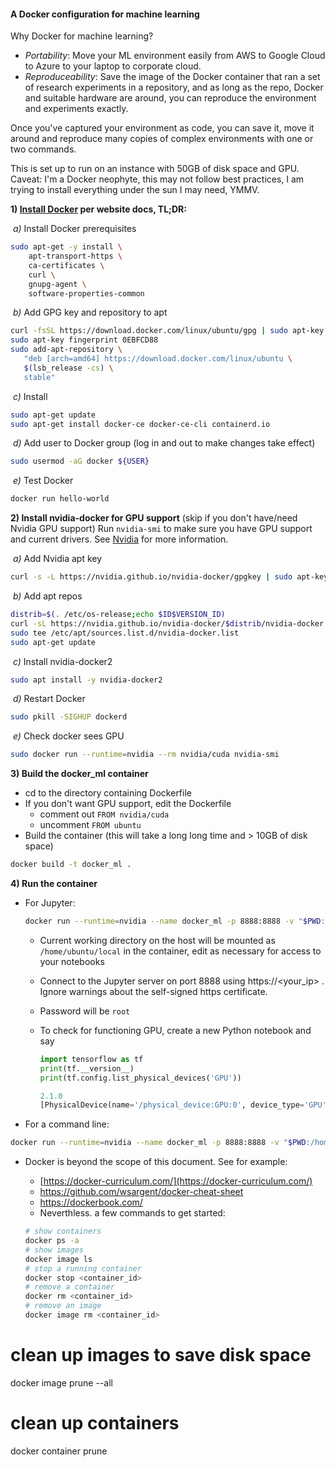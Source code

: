#### A Docker configuration for machine learning

Why Docker for machine learning?

- *Portability*: Move your ML environment easily from AWS to Google Cloud to Azure to your laptop to corporate cloud.
- *Reproduceability*: Save the image of the Docker container that ran a set of research experiments in a  repository, and as long as the repo, Docker and suitable hardware are around, you can reproduce the environment and experiments exactly.

Once you've captured your environment as code, you can save it, move it around and reproduce many copies of complex environments with one or two commands.

This is set up to run on an instance with 50GB of disk space and GPU. Caveat: I'm a Docker neophyte, this may not follow best practices, I am trying to install everything under the sun I may need, YMMV.

**1) [Install Docker](https://docs.docker.com/install/linux/docker-ce/ubuntu/) per website docs, TL;DR:** 

​	*a)* Install Docker prerequisites

```bash
sudo apt-get -y install \
    apt-transport-https \
    ca-certificates \
    curl \
    gnupg-agent \
    software-properties-common 

```

​	*b)* Add GPG key and repository to apt

```bash
curl -fsSL https://download.docker.com/linux/ubuntu/gpg | sudo apt-key add -
sudo apt-key fingerprint 0EBFCD88
sudo add-apt-repository \
   "deb [arch=amd64] https://download.docker.com/linux/ubuntu \
   $(lsb_release -cs) \
   stable"
```

​	*c)* Install

```bash
sudo apt-get update
sudo apt-get install docker-ce docker-ce-cli containerd.io
```

​	*d)* Add user to Docker group (log in and out to make changes take effect)

```bash
sudo usermod -aG docker ${USER}
```

​	*e)* Test Docker

```bash
docker run hello-world
```

**2) Install  nvidia-docker for GPU support** (skip if you don't have/need Nvidia GPU support) 
Run `nvidia-smi` to make sure you have GPU support and current drivers. See [Nvidia](https://devblogs.nvidia.com/gpu-containers-runtime/) for more information.

​	*a)* Add Nvidia apt key

```bash
curl -s -L https://nvidia.github.io/nvidia-docker/gpgkey | sudo apt-key add -
```

​	*b)* Add apt repos

```bash
distrib=$(. /etc/os-release;echo $ID$VERSION_ID)
curl -sL https://nvidia.github.io/nvidia-docker/$distrib/nvidia-docker.list | \
sudo tee /etc/apt/sources.list.d/nvidia-docker.list
sudo apt-get update
```

​	*c)* Install nvidia-docker2

```bash
sudo apt install -y nvidia-docker2
```

​	*d)* Restart Docker

```bash
sudo pkill -SIGHUP dockerd
```

​	*e)* Check docker sees GPU

```bash
sudo docker run --runtime=nvidia --rm nvidia/cuda nvidia-smi
```

**3) Build the docker_ml container** 

- cd to the directory containing Dockerfile
- If you don't want GPU support, edit the Dockerfile
  - comment out ```FROM nvidia/cuda```
  - uncomment ```FROM ubuntu```
- Build the container (this will take a long long time and > 10GB of disk space)

```bash
docker build -t docker_ml .
```

**4) Run the container**

- For Jupyter:

  ```bash
  docker run --runtime=nvidia --name docker_ml -p 8888:8888 -v "$PWD:/home/ubuntu/local" --rm docker_ml
  ```

  - Current working directory on the host will be mounted as `/home/ubuntu/local` in the container, edit as necessary for access to your notebooks

  - Connect to the Jupyter server on port 8888 using https://<your_ip> . Ignore warnings about the self-signed https certificate.

  - Password will be `root`

  - To check for functioning GPU, create a new Python notebook and say

    ```python
    import tensorflow as tf
    print(tf.__version__)
    print(tf.config.list_physical_devices('GPU'))
    
    2.1.0
    [PhysicalDevice(name='/physical_device:GPU:0', device_type='GPU')]
    ```

- For a command line:

```bash
docker run --runtime=nvidia --name docker_ml -p 8888:8888 -v "$PWD:/home/ubuntu/local" -it --rm docker_ml bash
```

- Docker is beyond the scope of this document. See for example:

  - [https://docker-curriculum.com/](https://docker-curriculum.com/)
  - https://github.com/wsargent/docker-cheat-sheet
  - https://dockerbook.com/
  - Neverthless. a few commands to get started:
  
  ```bash
  # show containers
  docker ps -a
  # show images
  docker image ls
  # stop a running container
  docker stop <container_id>
  # remove a container
  docker rm <container_id>
  # remove an image
  docker image rm <container_id>
# clean up images to save disk space
  docker image prune --all
  # clean up containers
  docker container prune
  ```
  
  
